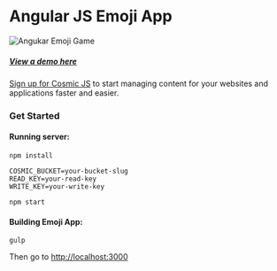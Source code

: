 # Angular JS Emoji App
![Angukar Emoji Game](https://cosmicjs.com/uploads/199c1a20-6571-11e7-9c7d-5db69f32654d-angular-emoji-app.png)
##### [View a demo here](http://emoji.cosmicapp.co/)
[Sign up for Cosmic JS](https://cosmicjs.com/) to start managing content for your websites and applications faster and easier.
### Get Started


#### Running server:
```
npm install

COSMIC_BUCKET=your-bucket-slug 
READ_KEY=your-read-key 
WRITE_KEY=your-write-key 

npm start
```

#### Building Emoji App:
```
gulp
```
Then go to [http://localhost:3000](http://localhost:3000)


